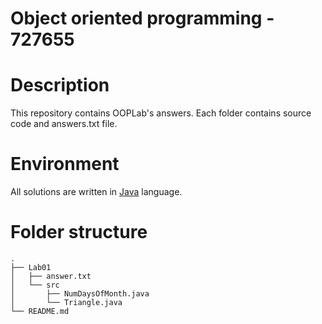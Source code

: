 # Object oriented programming - 727655
# Description
This repository contains OOPLab's answers.
Each folder contains source code and answers.txt file.
# Environment
All solutions are written in [Java](https://en.wikipedia.org/wiki/Java_(programming_language)) language.
# Folder structure
```
.
├── Lab01
│   ├── answer.txt
│   └── src
│       ├── NumDaysOfMonth.java
│       └── Triangle.java
└── README.md
```
